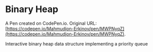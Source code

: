 # Binary Heap

A Pen created on CodePen.io. Original URL: [https://codepen.io/Mahmudjon-Erkinov/pen/MWPNyqZ](https://codepen.io/Mahmudjon-Erkinov/pen/MWPNyqZ).

Interactive binary heap data structure implementing a priority queue